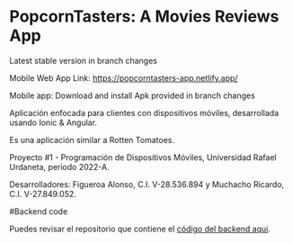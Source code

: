 # PopcornTasters: A Movies Reviews App

Latest stable version in branch changes

Mobile Web App Link: https://popcorntasters-app.netlify.app/

Mobile app: Download and install Apk provided in branch changes

Aplicación enfocada para clientes con dispositivos móviles, desarrollada usando Ionic & Angular.

Es una aplicación similar a Rotten Tomatoes.

Proyecto #1 - Programación de Dispositivos Móviles, Universidad Rafael Urdaneta, período 2022-A.

Desarrolladores: Figueroa Alonso, C.I. V-28.536.894 y Muchacho Ricardo, C.I. V-27.849.052.

#Backend code

Puedes revisar el repositorio que contiene el [código del backend aqui](https://github.com/RicardoMuchacho/popcorntasters-api).


